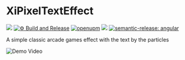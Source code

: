 # XiPixelTextEffect

![](https://img.shields.io/badge/unity-2018.3%20or%20later-green.svg)
[![⚙ Build and Release](https://github.com/hww/XiPixelTextEffect/actions/workflows/ci.yml/badge.svg)](https://github.com/hww/XiPixelTextEffect/actions/workflows/ci.yml)
[![openupm](https://img.shields.io/npm/v/com.hww.xipixeltexteffect?label=openupm&registry_uri=https://package.openupm.com)](https://openupm.com/packages/com.hww.xipixeltexteffect/)
[![](https://img.shields.io/github/license/hww/XiPixelTextEffect.svg)](https://github.com/hww/XiPixelTextEffect/blob/master/LICENSE)
[![semantic-release: angular](https://img.shields.io/badge/semantic--release-angular-e10079?logo=semantic-release)](https://github.com/semantic-release/semantic-release)


A simple classic arcade games effect with the text by the particles

![Demo Video](/Documentation/demo-video.gif)
